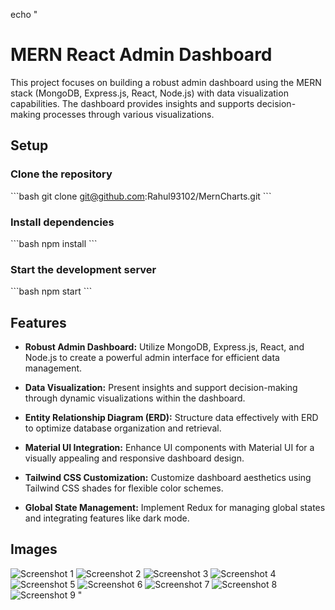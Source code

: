 echo "
# MERN React Admin Dashboard

This project focuses on building a robust admin dashboard using the MERN stack (MongoDB, Express.js, React, Node.js) with data visualization capabilities. The dashboard provides insights and supports decision-making processes through various visualizations.

## Setup

### Clone the repository

\`\`\`bash
git clone git@github.com:Rahul93102/MernCharts.git
\`\`\`

### Install dependencies

\`\`\`bash
npm install
\`\`\`

### Start the development server

\`\`\`bash
npm start
\`\`\`

## Features

- **Robust Admin Dashboard:** Utilize MongoDB, Express.js, React, and Node.js to create a powerful admin interface for efficient data management.
  
- **Data Visualization:** Present insights and support decision-making through dynamic visualizations within the dashboard.
  
- **Entity Relationship Diagram (ERD):** Structure data effectively with ERD to optimize database organization and retrieval.
  
- **Material UI Integration:** Enhance UI components with Material UI for a visually appealing and responsive dashboard design.
  
- **Tailwind CSS Customization:** Customize dashboard aesthetics using Tailwind CSS shades for flexible color schemes.
  
- **Global State Management:** Implement Redux for managing global states and integrating features like dark mode.

## Images

![Screenshot 1](https://github.com/Rahul93102/MernCharts/assets/132360698/ad10f4d7-e24b-4023-9b39-77adfeef35a8)
![Screenshot 2](https://github.com/Rahul93102/MernCharts/assets/132360698/60cd69a0-bdb9-4c09-a794-5c6fe892ca52)
![Screenshot 3](https://github.com/Rahul93102/MernCharts/assets/132360698/4db996ed-0d2e-45bf-a79e-d24023832094)
![Screenshot 4](https://github.com/Rahul93102/MernCharts/assets/132360698/aa60cb43-d0dc-453e-8182-96a5e0f33df2)
![Screenshot 5](https://github.com/Rahul93102/MernCharts/assets/132360698/c9fa1746-a4c6-46e8-8ef9-ea8dd3388069)
![Screenshot 6](https://github.com/Rahul93102/MernCharts/assets/132360698/1d696486-8641-4aed-bc91-90a5549eed78)
![Screenshot 7](https://github.com/Rahul93102/MernCharts/assets/132360698/818b4a0a-ec79-47fc-bdf3-4be46dec6240)
![Screenshot 8](https://github.com/Rahul93102/MernCharts/assets/132360698/e046d9c1-289c-4db5-a9bd-3d33bd1f4a5c)
![Screenshot 9](https://github.com/Rahul93102/MernCharts/assets/132360698/2b82a838-2254-4e71-901c-b07cc925acda)
"
